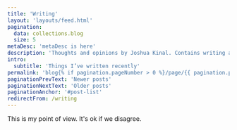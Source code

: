 ```yaml
---
title: 'Writing'
layout: 'layouts/feed.html'
pagination:
  data: collections.blog
  size: 5
metaDesc: 'metaDesc is here'
description: 'Thoughts and opinions by Joshua Kinal. Contains writing about design engineering, semantic code and web standards, and opinions about TV, film, music and books.'
intro:
  subtitle: 'Things I’ve written recently'
permalink: 'blog{% if pagination.pageNumber > 0 %}/page/{{ pagination.pageNumber }}{% endif %}/index.html'
paginationPrevText: 'Newer posts'
paginationNextText: 'Older posts'
paginationAnchor: '#post-list'
redirectFrom: /writing
---
```


This is my point of view. It's ok if we disagree.

<!-- todo:
- [ ] Set up layouts/feed.html
- [ ] See [blog feeds lesson](https://piccalil.li/course/learn-eleventy-from-scratch/lesson/11/)
- [ ]  Set up partials/page-header.html
- [ ]  Set up partials/post-list.html
- [ ]  Pagination needs a partial
- [ ]  tags need an index page
- [ ]  see [Cascading Data](https://piccalil.li/course/learn-eleventy-from-scratch/lesson/7/#heading-cascading-data) for some more data functionality
todo: \\ -->
